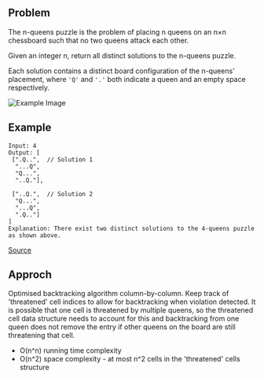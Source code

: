 ## Problem
The n-queens puzzle is the problem of placing n queens on an n×n chessboard such that no two queens attack each other.

Given an integer n, return all distinct solutions to the n-queens puzzle.

Each solution contains a distinct board configuration of the n-queens' placement, where `'Q'` and `'.'` both indicate a queen and an empty space respectively.

![Example Image](https://assets.leetcode.com/uploads/2018/10/12/8-queens.png)

## Example
```
Input: 4
Output: [
 [".Q..",  // Solution 1
  "...Q",
  "Q...",
  "..Q."],

 ["..Q.",  // Solution 2
  "Q...",
  "...Q",
  ".Q.."]
]
Explanation: There exist two distinct solutions to the 4-queens puzzle as shown above.
```

[Source](https://leetcode.com/problems/n-queens/description/)

## Approch
Optimised backtracking algorithm column-by-column.
Keep track of 'threatened' cell indices to allow for backtracking when violation detected.
It is possible that one cell is threatened by multiple queens, so the threatened cell data structure needs to account for this and backtracking from one queen does not remove the entry if other queens on the board are still threatening that cell.

* O(n^n) running time complexity 
* O(n^2) space complexity - at most n^2 cells in the 'threatened' cells structure

